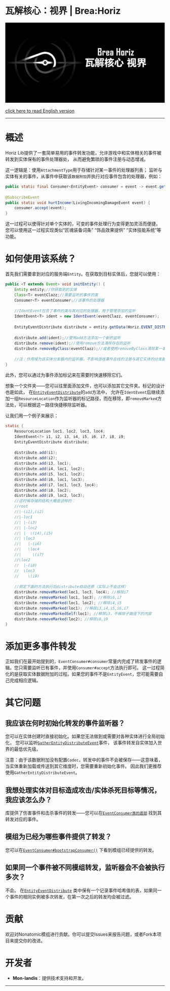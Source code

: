 瓦解核心：视界 | Brea:Horiz
=======

![clash](/horiz_long.png)

[click here to read English version](README_en.md)

---

# 概述

Horiz Lib提供了一套简单易用的事件转发功能，允许游戏中和实体相关的事件被转发到实体保有的事件处理器处，
从而避免繁琐的事件注册与动态增减。

这一逻辑是：使用`AttachmentType`用于存储针对某一事件的处理器列表；
监听与实体有关的事件，从事件中获取该`数据附加`并执行对应事件包含的处理器，例如：

```java
public static final Consumer<EntityEvent> consumer = event -> event.getEntity().getExistingData(Horiz.EVENT_DISTRIBUTE).ifPresent(d -> d.post(event));

@SubscribeEvent
public static void hurtIncome(LivingIncomingDamageEvent event) {
    consumer.accept(event);
}
```

这一过程可以使得针对单个实体的，可变的事件处理行为变得更加灵活而便捷。
您可以使用这一过程实现类似“匠魂装备词条” “饰品效果提供” “实体技能系统”等功能。

# 如何使用该系统？

首先我们需要拿到对应的服务端`Entity`。在获取到目标实体后，您就可以使用：

```java
public <T extends Event> void initEntity() {
    Entity entity;//你获取到的实体
    Class<T> eventClazz;//需要监听的事件的类
    Consumer<T> eventConsumer;//该事件的处理器

    //IdentEvent包含了事件的类与其对应的处理器，用于管理添加的监听
    IdentEvent<T> ident = new IdentEvent(eventClazz, eventConsumer);

    EntityEventDistribute distribute = entity.getData(Horiz.EVENT_DISTRIBUTE);

    distribute.add(ident);//使用add方法添加一个新的监听
    distribute.remove(ident);//使用remove方法清除存在的监听
    distribute.removeByClass(eventClazz);//或者使用removeByClass清除某一事件的所有监听

    //注：作用域为该实体分发器内的监听器，不影响游戏事件总线的注册与其它实体的分发器
}
```

此外，您可以通过为事件添加标记来在需要时快速移除它们。

想象一个文件夹——您可以往里面添加文件，也可以添加其它文件夹。标记的设计也是如此，
在[`EntityEventDistribute`](src/main/java/com/phasetranscrystal/horiz/EntityEventDistribute.java)的`add`方法中，
允许在`IdentEvent`后继续添加一组`ResourceLocation`作为监听器的标记路径，而在移除，即`removeMarked`方法处，可以根据这一路径快捷移除监听器。

让我们用一个例子来展示：

```java
static {
    ResourceLocation loc1, loc2, loc3, loc4;
    IdentEvent<?> i1, i2, i3, i4, i5, i6, i7, i8, i9;
    EntityEventDistribute distribute;

    distribute.add(i1);
    distribute.add(i2);
    distribute.add(i3, loc1);
    distribute.add(i4, loc1, loc2);
    distribute.add(i5, loc1, loc2);
    distribute.add(i6, loc1, loc3);
    distribute.add(i7, loc1, loc3, loc4);
    distribute.add(i8, loc2);
    distribute.add(i9, loc2, loc3);
    //这时候存储的结构大概是这样的：
    //root
    //|-(i1),(i2)
    //|-loc1
    //| |-(i3)
    //| |-loc2
    //| |  \(i4),(i5)
    //| \loc3
    //|   |-(i6)
    //|   \loc4
    //|     \(i7)
    //\loc2
    //  |-(i8)
    //  \loc3
    //    \(i9)

    //假定下面的方法执行后distribute自动还原（实际上不会这样）
    distribute.removeMarked(loc1, loc3, loc4); //移除i7
    distribute.removeMarked(loc1, loc3); //移除i6,i7
    distribute.removeMarked(loc1, loc2); //移除i4,i5
    distribute.removeMarked(loc1); //移除i3,i4,i5,i6,i7
    distribute.removeMarkedSelf(loc1); //移除i3，不移除子路径下的内容
    distribute.removeMarked(loc2); //移除i8,i9
}
```

# 添加更多事件转发

正如我们在最开始提到的，`EventConsumer#consumer`常量内完成了转发事件的逻辑。您只需要监听已有事件，并使用`Consumer#accept`方法执行即可。
这一过程简化的是获取实体数据附加的过程。如果您的事件不是`EntityEvent`，您可能需要自己完成相应逻辑。

# 其它问题

## 我应该在何时初始化转发的事件监听器？

您可以在实体创建时直接初始化。如果您无法做到或需要对各种实体进行全局初始化，
您可以监听[`GatherEntityDistributeEvent`](src/main/java/com/phasetranscrystal/horiz/EventConsumer.java)事件，
该事件转发自实体加入世界的最低优先级。

注意：由于该数据附加没有配置`Codec`，转发中的事件不会被保存——这意味着，当实体重新加载或传送到其它维度时，您需要重新初始化事件。
因此我们更推荐使用`GatherEntityDistributeEvent`。

## 我想处理实体对目标造成攻击/实体杀死目标等情况，我应该怎么办？

库提供了伤害事件和击杀事件的转发——您可以在[`EventConsumer类的底部`](src/main/java/com/phasetranscrystal/horiz/EventConsumer.java)
找到其转发对应的事件。

## 模组为已经为哪些事件提供了转发？

您可以在[`EventConsumer#bootstrapConsumer()`](src/main/java/com/phasetranscrystal/horiz/EventConsumer.java)
下看到模组已经提供的转发。

## 如果同一个事件被不同模组转发，监听器会不会被执行多次？

不会。 在[`EntityEventDistribute`](src/main/java/com/phasetranscrystal/horiz/EntityEventDistribute.java)
类中保有一个记录事件哈希值的表，如果同一个事件的相同实例被多次转发，在第一次之后的转发均会被过滤。

# 贡献

欢迎对Nonatomic模组进行贡献。你可以提交Issues来报告问题，或者Fork本项目来提交你的改进。

# 开发者

- **Mon-landis**：提供技术支持和开发。

---

